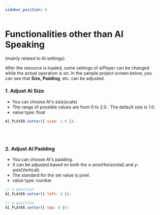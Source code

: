 ```yaml
---
sidebar_position: 6
---
```


# Functionalities other than AI Speaking
(mainly related to AI settings)

After the resource is loaded, some settings of aiPlayer can be changed while the actual operation is on. In the sample project screen below, you can see that **Size, Padding**, etc. can be adjusted.

### 1. Adjust AI Size

- You can choose AI's size(scale)
- The range of possible values are from 0 to 2.0 . The default size is 1.0.
- value type: float

```javascript
AI_PLAYER.setter({ size: 1.0 });
```

<br/>


<br/>

### 2. Adjust AI Padding

- You can choose AI's padding.
- It can be adjusted based on both the x-axis(Horizontal) and y-axis(Vertical).
- The standard for the set value is pixel.
- value type: number

```javascript
// x position
AI_PLAYER.setter({ left: 0 });

// y position
AI_PLAYER.setter({ top: 0 });
```

